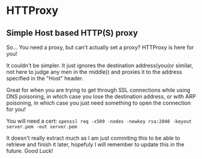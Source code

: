 # HTTProxy
Simple Host based HTTP(S) proxy
-------
So… You need a proxy, but can't actually set a proxy?
HTTProxy is here for you!

It couldn't be simpler. 
It just ignores the destination address(you(or similar, not here to judge any men in the middle)) and proxies it to the address specified in the "Host" header.

Great for when you are trying to get through SSL connections while using DNS poisoning, in which case you lose the destination address, or with ARP poisoning, in which case you just need something to open the connection for you!

You will need a cert:
```openssl req -x509 -nodes -newkey rsa:2048 -keyout server.pem -out server.pem```

It doesn't really extract much as I am just commiting this to be able to retrieve and finish it later, hopefuly I will remember to update this in the future. 
Good Luck!
